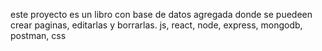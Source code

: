 este proyecto es un libro con base de datos agregada donde se puedeen crear paginas, editarlas y borrarlas.
js, react, node, express, mongodb, postman, css
